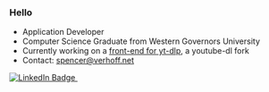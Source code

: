 ### Hello

- Application Developer
- Computer Science Graduate from Western Governors University 
- Currently working on a <a href="https://github.com/Spencerv1/yt-dlp-gui">front-end for yt-dlp</a>, a youtube-dl fork
- Contact: spencer@verhoff.net

<div id="badges">
  <a href="https://www.linkedin.com/in/spencer-v-a1b0bb220/">
    <img src="https://img.shields.io/badge/LinkedIn-blue" alt="LinkedIn Badge"/>
  </a>
  <img src="https://komarev.com/ghpvc/?username=Spencerv1&style=flat-square&color=blue" alt=""/>
</div>
